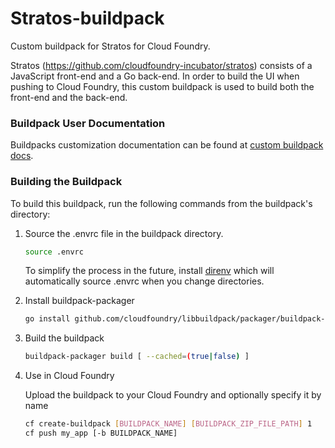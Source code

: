 # Stratos-buildpack
Custom buildpack for Stratos for Cloud Foundry.

Stratos (https://github.com/cloudfoundry-incubator/stratos) consists of a JavaScript front-end and a Go back-end. In order to build the UI when pushing to Cloud Foundry, this custom buildpack is used to build both the front-end and the back-end.

### Buildpack User Documentation
Buildpacks customization documentation can be found at [custom buildpack docs](https://docs.cloudfoundry.org/buildpacks/custom.html).

### Building the Buildpack

To build this buildpack, run the following commands from the buildpack's directory:

1. Source the .envrc file in the buildpack directory.

   ```bash
   source .envrc
   ```
   To simplify the process in the future, install [direnv](https://direnv.net/) which will automatically source .envrc when you change directories.

1. Install buildpack-packager

    ```bash
    go install github.com/cloudfoundry/libbuildpack/packager/buildpack-packager@latest
    ```

1. Build the buildpack

    ```bash
    buildpack-packager build [ --cached=(true|false) ]
    ```

1. Use in Cloud Foundry

   Upload the buildpack to your Cloud Foundry and optionally specify it by name

    ```bash
    cf create-buildpack [BUILDPACK_NAME] [BUILDPACK_ZIP_FILE_PATH] 1
    cf push my_app [-b BUILDPACK_NAME]
    ```